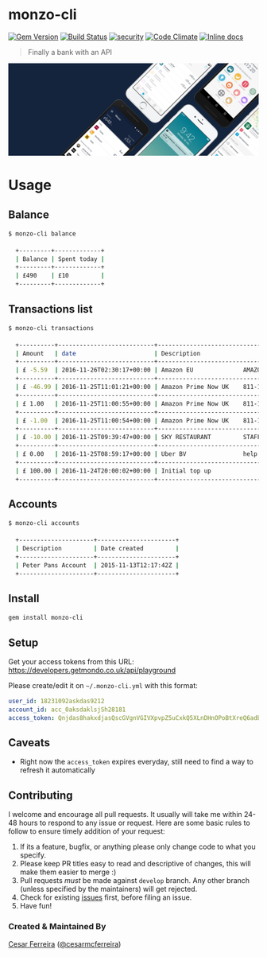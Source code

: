 # monzo-cli
[![Gem Version](https://badge.fury.io/rb/monzo-cli.svg)](https://badge.fury.io/rb/monzo-cli)
[![Build Status](https://travis-ci.org/cesarferreira/lasertag.svg?branch=master)](https://travis-ci.org/cesarferreira/lasertag)  [![security](https://hakiri.io/github/cesarferreira/lasertag/master.svg)](https://hakiri.io/github/cesarferreira/lasertag/master)
[![Code Climate](https://codeclimate.com/github/cesarferreira/monzo-cli/badges/gpa.svg)](https://codeclimate.com/github/cesarferreira/monzo-cli)
[![Inline docs](http://inch-ci.org/github/cesarferreira/monzo-cli.svg?branch=master)](http://inch-ci.org/github/cesarferreira/monzo-cli)

> Finally a bank with an API

![Image](extras/header.jpg)

# Usage
## Balance

```bash
$ monzo-cli balance

  +---------+-------------+
  | Balance | Spent today |
  +---------+-------------+
  | £490    | £10         |
  +---------+-------------+
```

## Transactions list

```bash
$ monzo-cli transactions

  +----------+---------------------------+------------------------------------------+----------+
  | Amount   | date                      | Description                              | Balance  |
  +----------+---------------------------+------------------------------------------+----------+
  | £ -5.59  | 2016-11-26T02:30:17+00:00 | Amazon EU              AMAZON.CO.UK  LUX | £ 37.42  |
  +----------+---------------------------+------------------------------------------+----------+
  | £ -46.99 | 2016-11-25T11:01:21+00:00 | Amazon Prime Now UK    811-111-1111  LUX | £ 43.01  |
  +----------+---------------------------+------------------------------------------+----------+
  | £ 1.00   | 2016-11-25T11:00:55+00:00 | Amazon Prime Now UK    811-111-1111  LUX | £ 90.00  |
  +----------+---------------------------+------------------------------------------+----------+
  | £ -1.00  | 2016-11-25T11:00:54+00:00 | Amazon Prime Now UK    811-111-1111  LUX | £ 89.00  |
  +----------+---------------------------+------------------------------------------+----------+
  | £ -10.00 | 2016-11-25T09:39:47+00:00 | SKY RESTAURANT         STAFF TOP UP  GBR | £ 90.00  |
  +----------+---------------------------+------------------------------------------+----------+
  | £ 0.00   | 2016-11-25T08:59:17+00:00 | Uber BV                help.uber.com NLD | £ 100.00 |
  +----------+---------------------------+------------------------------------------+----------+
  | £ 100.00 | 2016-11-24T20:00:02+00:00 | Initial top up                           | £ 100.00 |
  +----------+---------------------------+------------------------------------------+----------+
```

## Accounts

```bash
$ monzo-cli accounts

  +---------------------+----------------------+
  | Description         | Date created         |
  +---------------------+----------------------+
  | Peter Pans Account  | 2015-11-13T12:17:42Z |
  +---------------------+----------------------+
```

## Install

```bash
gem install monzo-cli
```

## Setup
Get your access tokens from this URL: https://developers.getmondo.co.uk/api/playground


Please create/edit it on `~/.monzo-cli.yml` with this format:


```yml
user_id: 18231092askdas9212
account_id: acc_0aksdaklsjSh28181
access_token: Qnjdas8hakxdjasQscGVgnVGIVXpvpZ5uCxkQ5XLnDHnOPoBtXreQ6adBo

```

## Caveats
- Right now the `access_token` expires everyday, still need to find a way to refresh it automatically

## Contributing
I welcome and encourage all pull requests. It usually will take me within 24-48 hours to respond to any issue or request. Here are some basic rules to follow to ensure timely addition of your request:
  1. If its a feature, bugfix, or anything please only change code to what you specify.
  2. Please keep PR titles easy to read and descriptive of changes, this will make them easier to merge :)
  3. Pull requests _must_ be made against `develop` branch. Any other branch (unless specified by the maintainers) will get rejected.
  4. Check for existing [issues](https://github.com/cesarferreira/monzo-cli/issues) first, before filing an issue.
  5. Have fun!

### Created & Maintained By
[Cesar Ferreira](https://github.com/cesarferreira) ([@cesarmcferreira](https://www.twitter.com/cesarmcferreira))
